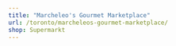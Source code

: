 ```yaml
---
title: "Marcheleo's Gourmet Marketplace"
url: /toronto/marcheleos-gourmet-marketplace/
shop: Supermarkt
---
```


